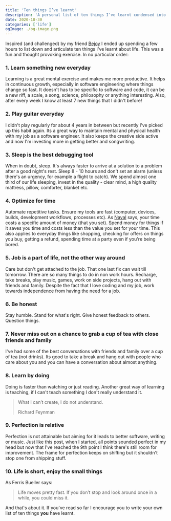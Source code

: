 ```yaml
---
title: 'Ten things I’ve learnt'
description: 'A personal list of ten things I’ve learnt condensed into one post'
date: 2020-10-30
categories: ['life']
ogImage: ./og-image.png
---
```


Inspired (and challenged) by my friend [Bejoy](https://www.bejoygm.com/posts/ten-things/) I ended up spending a few hours to list down and articulate ten things I've learnt about life. This was a fun and thought provoking exercise. In no particular order:

### 1. Learn something new everyday

Learning is a great mental exercise and makes me more productive. It helps in continuous growth, especially in software engineering where things change so fast. It doesn't has to be specific to software and code, it can be a new riff, a scale, a song, science, philosophy or anything interesting. Also, after every week I know at least 7 new things that I didn't before!

### 2. Play guitar everyday

I didn't play regularly for about 4 years in between but recently I've picked up this habit again. Its a great way to maintain mental and physical health with my job as a software engineer. It also keeps the creative side active and now I'm investing more in getting better and songwriting.

### 3. Sleep is the best debugging tool

When in doubt, sleep. It's always faster to arrive at a solution to a problem after a good night's rest. Sleep 8 - 10 hours and don't set an alarm (unless there's an urgency, for example a flight to catch). We spend almost one third of our life sleeping, invest in the quality - clear mind, a high quality mattress, pillow, comforter, blanket etc.

### 4. Optimize for time

Automate repetitive tasks. Ensure my tools are fast (computer, devices, builds, development workflows, processes etc). As [Naval](https://twitter.com/naval/) says, your time costs a specific amount of money (that you set). Spend money for things if it saves you time and costs less than the value you set for your time. This also applies to everyday things like shopping, checking for offers on things you buy, getting a refund, spending time at a party even if you're being bored.

### 5. Job is a part of life, not the other way around

Care but don't get attached to the job. That one last fix can wait till tomorrow. There are so many things to do in non work hours. Recharge, take breaks, play music, games, work on side projects, hang out with friends and family. Despite the fact that I love coding and my job, work towards independence from having the need for a job.

### 6. Be honest

Stay humble. Stand for what's right. Give honest feedback to others. Question things.

### 7. Never miss out on a chance to grab a cup of tea with close friends and family

I've had some of the best conversations with friends and family over a cup of tea (not drinks). Its good to take a break and hang out with people who care about you and you can have a conversation about almost anything.

### 8. Learn by doing

Doing is faster than watching or just reading. Another great way of learning is teaching, if I can't teach something I don't really understand it.

> What I can’t create, I do not understand.
>
> Richard Feynman

### 9. Perfection is relative

Perfection is not attainable but aiming for it leads to better software, writing or music. Just like this post, when I started, all points sounded perfect in my head but now that I've reached the 9th point I think there's still room for improvement. The frame for perfection keeps on shifting but it shouldn't stop one from shipping stuff.

### 10. Life is short, enjoy the small things

As Ferris Bueller says:

> Life moves pretty fast. If you don’t stop and look around once in a while, you could miss it.

And that's about it. If you've read so far I encourage you to write your own list of ten things **you** have learnt.
